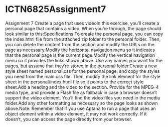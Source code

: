 # ICTN6825Assignment7
Assignment 7 Create a page that uses videoIn this exercise, you’ll create a personal page that contains a video. When you’re through, the page should look similar to this:Specifications To create the personal page, you can copy the index.html file from the attached zip folder to the personal folder. Then, you can delete the content from the section and modify the URLs on the page as necessary.Modify the horizontal navigation menu so it indicates that the personal page is the current page.Modify the vertical navigation menu so it provides the links shown above. Use any names you want for the pages, but assume that they’re stored in the personal folder.Create a new style sheet named personal.css for the personal page, and copy the styles you need from the main.css file. Then, modify the link element for the style sheet in the personal/index.html file so it points to the correct style sheet.Add a heading and the video to the section. Provide for the MPEG-4 media type, and provide a Flash file as fallback in case a browser doesn’t support the video element. You’ll find the video files you need in the media folder.Add any other formatting as necessary so the page looks as shown above.Note: Remember that if you use Aptana to run a page that uses an object element within a video element, it may not work correctly. If it doesn’t, you can access the page directly from your browser.
